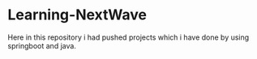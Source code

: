 # Learning-NextWave
Here in this repository i had pushed projects which i have done by using springboot and java.
